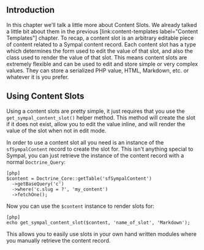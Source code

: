 ## Introduction

In this chapter we'll talk a little more about Content Slots. We already talked a little bit about them in the previous [link:content-templates label="Content Templates"] chapter. To recap, a content slot is an arbitrary editable piece of content related to a Sympal content record. Each content slot has a type which determines the form used to edit the value of that slot, and also the class used to render the value of that slot. This means content slots are extremely flexible and can be used to edit and store simple or very complex values. They can store a serialized PHP value, HTML, Markdown, etc. or whatever it is you prefer.

## Using Content Slots

Using a content slots are pretty simple, it just requires that you use the `get_sympal_content_slot()` helper method. This method will create the slot if it does not exist, allow you to edit the value inline, and will render the value of the slot when not in edit mode.

In order to use a content slot all you need is an instance of the `sfSympalContent` record to create the slot for. This isn't anything special to Sympal, you can just retrieve the instance of the content record with a normal `Doctrine_Query`:

    [php]
    $content = Doctrine_Core::getTable('sfSympalContent')
      ->getBaseQuery('c')
      ->where('c.slug = ?', 'my_content')
      ->fetchOne();

Now you can use the `$content` instance to render slots for:

    [php]
    echo get_sympal_content_slot($content, 'name_of_slot', 'Markdown');

This allows you to easily use slots in your own hand written modules where you manually retrieve the content record.
